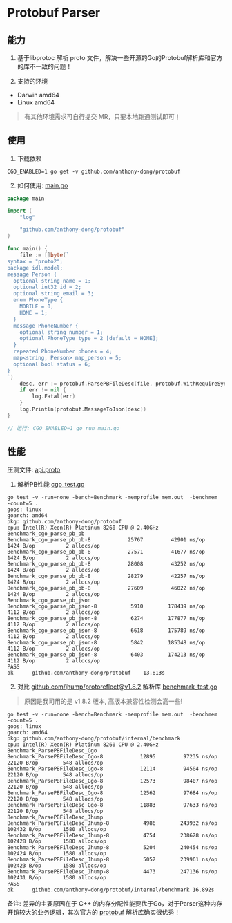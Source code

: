 # Protobuf Parser

## 能力

1. 基于libprotoc 解析 proto 文件，解决一些开源的Go的Protobuf解析库和官方的库不一致的问题！

2. 支持的环境
- Darwin amd64
- Linux amd64

> 有其他环境需求可自行提交 MR，只要本地跑通测试即可！


## 使用

1. 下载依赖

```shell
CGO_ENABLED=1 go get -v github.com/anthony-dong/protobuf
```

2. 如何使用: [main.go](internal/example/main.go)

```go
package main

import (
	"log"

	"github.com/anthony-dong/protobuf"
)

func main() {
	file := []byte(`
syntax = "proto2";
package idl.model;
message Person {
  optional string name = 1;
  optional int32 id = 2;
  optional string email = 3;
  enum PhoneType {
    MOBILE = 0;
    HOME = 1;
  }
  message PhoneNumber {
    optional string number = 1;
    optional PhoneType type = 2 [default = HOME];
  }
  repeated PhoneNumber phones = 4;
  map<string, Person> map_person = 5;
  optional bool status = 6;
}
`)
	desc, err := protobuf.ParsePBFileDesc(file, protobuf.WithRequireSyntaxIdentifier())
	if err != nil {
		log.Fatal(err)
	}
	log.Println(protobuf.MessageToJson(desc))
}

// 运行: CGO_ENABLED=1 go run main.go
```

## 性能

压测文件: [api.proto](internal/test/api.proto)

1. 解析PB性能 [cgo_test.go](./cgo_test.go)

```shell
go test -v -run=none -bench=Benchmark -memprofile mem.out  -benchmem  -count=5 .
goos: linux
goarch: amd64
pkg: github.com/anthony-dong/protobuf
cpu: Intel(R) Xeon(R) Platinum 8260 CPU @ 2.40GHz
Benchmark_cgo_parse_pb_pb
Benchmark_cgo_parse_pb_pb-8     	   25767	     42901 ns/op	    1424 B/op	       2 allocs/op
Benchmark_cgo_parse_pb_pb-8     	   27571	     41677 ns/op	    1424 B/op	       2 allocs/op
Benchmark_cgo_parse_pb_pb-8     	   28008	     43252 ns/op	    1424 B/op	       2 allocs/op
Benchmark_cgo_parse_pb_pb-8     	   28279	     42257 ns/op	    1424 B/op	       2 allocs/op
Benchmark_cgo_parse_pb_pb-8     	   27609	     46022 ns/op	    1424 B/op	       2 allocs/op
Benchmark_cgo_parse_pb_json
Benchmark_cgo_parse_pb_json-8   	    5910	    178439 ns/op	    4112 B/op	       2 allocs/op
Benchmark_cgo_parse_pb_json-8   	    6274	    177877 ns/op	    4112 B/op	       2 allocs/op
Benchmark_cgo_parse_pb_json-8   	    6618	    175789 ns/op	    4112 B/op	       2 allocs/op
Benchmark_cgo_parse_pb_json-8   	    5842	    185348 ns/op	    4112 B/op	       2 allocs/op
Benchmark_cgo_parse_pb_json-8   	    6403	    174213 ns/op	    4112 B/op	       2 allocs/op
PASS
ok  	github.com/anthony-dong/protobuf	13.813s
```

2. 对比 [github.com/jhump/protoreflect@v1.8.2](https://github.com/jhump/protoreflect/tree/v1.8.2 ) 解析库  [benchmark_test.go](internal/benchmark/benchmark_test.go)

> 原因是我司用的是 v1.8.2 版本, 高版本兼容性检测会高一些!

```shell
go test -v -run=none -bench=Benchmark -memprofile mem.out  -benchmem  -count=5 .
goos: linux
goarch: amd64
pkg: github.com/anthony-dong/protobuf/internal/benchmark
cpu: Intel(R) Xeon(R) Platinum 8260 CPU @ 2.40GHz
Benchmark_ParsePBFileDesc_Cgo
Benchmark_ParsePBFileDesc_Cgo-8     	   12895	     97235 ns/op	   22120 B/op	     548 allocs/op
Benchmark_ParsePBFileDesc_Cgo-8     	   12114	     94504 ns/op	   22120 B/op	     548 allocs/op
Benchmark_ParsePBFileDesc_Cgo-8     	   12573	     98407 ns/op	   22120 B/op	     548 allocs/op
Benchmark_ParsePBFileDesc_Cgo-8     	   12562	     97684 ns/op	   22120 B/op	     548 allocs/op
Benchmark_ParsePBFileDesc_Cgo-8     	   11883	     97633 ns/op	   22120 B/op	     548 allocs/op
Benchmark_ParsePBFileDesc_Jhump
Benchmark_ParsePBFileDesc_Jhump-8   	    4986	    243932 ns/op	  102432 B/op	    1580 allocs/op
Benchmark_ParsePBFileDesc_Jhump-8   	    4754	    238628 ns/op	  102428 B/op	    1580 allocs/op
Benchmark_ParsePBFileDesc_Jhump-8   	    5204	    240454 ns/op	  102424 B/op	    1580 allocs/op
Benchmark_ParsePBFileDesc_Jhump-8   	    5052	    239961 ns/op	  102423 B/op	    1580 allocs/op
Benchmark_ParsePBFileDesc_Jhump-8   	    4473	    247136 ns/op	  102431 B/op	    1580 allocs/op
PASS
ok  	github.com/anthony-dong/protobuf/internal/benchmark	16.892s
```

备注: 差异的主要原因在于 C++ 的内存分配性能要优于Go，对于Parser这种内存开销较大的业务逻辑，其次官方的 [protobuf](https://github.com/protocolbuffers/protobuf/tree/v3.19.0) 解析库确实很优秀！